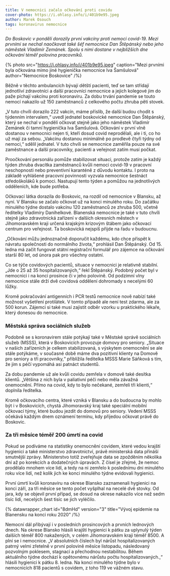 ```yaml
---
title: V nemocnici začalo očkování proti covidu
cover-photo: https://i.ohlasy.info/i/401b9e95.jpeg
author: Marek Osouch
tags: koronavirus nemocnice
---
```


*Do Boskovic v pondělí dorazily první vakcíny proti nemoci covid-19. Mezi prvními se nechal naočkovat také šéf nemocnice Dan Štěpánský nebo jeho náměstek Vladimír Zemánek. Spolu s nimi dostane v nejbližších dne očkování téměř polovina pracovníků.*

{% photo src="https://i.ohlasy.info/i/401b9e95.jpeg" caption="Mezi prvními byla očkována mimo jiné hygienička nemocnice Iva Šamšulová" author="Nemocnice Boskovice" /%}

Běžně v těchto ambulancích bývají dětští pacienti, teď se tam střídají jednotliví zdravotníci a další pracovníci nemocnice a jejich kolegové jim do paže píchají vakcínu proti koronaviru. Za dobu trvání pandemie se touto nemocí nakazilo už 150 zaměstnanců z celkového počtu zhruba pěti stovek.

„V tuto chvíli dorazilo 222 vakcín, máme příslib, že další budou chodit s týdenním intervalem,“ uvedl jednatel boskovické nemocnice Dan Štěpánský, který se nechal v pondělí očkovat stejně jako jeho náměstek Vladimír Zemánek či tamní hygienička Iva Šamšulová. Očkování v první vlně dostanou v nemocnici nejen ti, kteří dosud covid neprodělali, ale i ti, co ho už mají za sebou. „Vakcínu dostanou minimálně po prodlevě čtyři týdny od nemoci,“ sdělil jednatel. V tuto chvíli se nemocnice zaměřila pouze na své zaměstnance a další pracovníky, pacienti a veřejnost zatím musí počkat.

Proočkování personálu pomůže stabilizovat situaci, protože zatím je každý týden zhruba dvacítka zaměstnanců kvůli nemoci covid-19 v pracovní neschopnosti nebo preventivní karanténě z důvodu kontaktu. I proto na základě vyhlášené pracovní povinnosti vyzvala nemocnice šestnáct středoškoláků k pomoci. Nastupují tento týden a pomůžou na jednotlivých odděleních, kde bude potřeba.

Očkovací látka dorazila do Boskovic, na rozdíl od nemocnice v Blansku, až nyní. V Blansku se začalo očkovat už na konci minulého roku. Do začátku minulého týdne dostalo vakcínu 120 zaměstnanců ze zhruba 500,  včetně ředitelky Vladimíry Danihelkové. Blanenská nemocnice je také v tuto chvíli stejně jako zdravotnická zařízení v dalších okresních městech v Jihomoravském kraji určená krajským krizovým štábem jako očkovací centrum pro veřejnost. Ta boskovická nejspíš přijde na řadu v budoucnu.

„Očkování můžu jednoznačně doporučit každému, kdo chce přispět k návratu společnosti do normálního života,“ prohlásil Dan Štěpánský. Od 15. ledna má začít fungovat státní registrační formulář pro zájemce na očkování starší 80 let, od února pak pro všechny ostatní.

Co se týče covidových pacientů, situace v nemocnici je relativně stabilní. „Jde o 25 až 35 hospitalizovaných,“ řekl Štěpánský. Podobný počet byl v nemocnici i na konci prosince či v jeho polovině. Od podzimní vlny nemocnice stále drží dvě covidová oddělení dohromady s necelými 60 lůžky.

Kromě pokračování antigenních i PCR testů nemocnice nově nabízí také možnost vyšetření protilátek. V tomto případě ale není test zdarma, ale za 500 korun. Zájemci si také musí zajistit odběr vzorku u praktického lékaře, který donesou do nemocnice.

### Městská správa sociálních služeb

Podobně se s koronavirem stále potýkají také v Městské správě sociálních služeb (MSSS), která v Boskovicích provozuje domovy pro seniory. „Situace v našich zařízeních je celkem stabilizovaná, s výskytem onemocnění se ale stále potýkáme, v současné době máme dva pozitivní klienty na Domově pro seniory a tři pracovníky,“ přiblížila ředitelka MSSS Marie Sáňková s tím, že jim s péčí vypomáhá asi patnáct studentů.

Za dobu pandemie už ale kvůli covidu zemřela v domově také desítka klientů. „Většina z nich byla v paliativní péči nebo měla závažná onemocnění. Přímo na covid, kdy to bylo nečekané, zemřeli tři klienti,“ doplnila ředitelka.

Kromě očkovacího centra, které vzniká v Blansku a do budoucna by mohlo být i v Boskovicích, chystá Jihomoravský kraj také speciální mobilní očkovací týmy, které budou jezdit do domovů pro seniory. Vedení MSSS očekává každým dnem oznámení termínu, kdy přijedou očkovat právě do Boskovic.

### Za tři měsíce téměř 200 úmrtí na covid

Pokud se podíváme na statistiky onemocnění covidem, které vedou krajští hygienici a také ministerstvo zdravotnictví, právě ministerská data přináší smutnější zprávy. Ministerstvo totiž zveřejňuje data se zpožděním několika dní až po korekcích a dodatečných úpravách. Z čísel je zřejmé, že nemoc prodělalo mnohem více lidí, a tedy na ni zemřelo k poslednímu dni minulého roku více lidí, než kolik jich ke konci minulého týdne evidovali hygienici.

První úmrtí kvůli koronaviru na okrese Blansko zaznamenali hygienici na konci září, za tři měsíce se tento počet vyšplhal na necelé dvě stovky. Od jara, kdy se objevil první případ, se dosud na okrese nakazilo více než sedm tisíc lidí, necelých šest tisíc se jich vyléčilo.

{% datawrapper_chart id="8dmHd" version="3" title="Vývoj epidemie na Blanensku na konci roku 2020" /%}

Nemocní dál přibývají i v posledních prosincových a prvních lednových dnech. Na okrese Blansko hlásili krajští hygienici k pátku za uplynulý týden dalších téměř 800 nakažených, v celém Jihomoravském kraji téměř 8500. A plní se i nemocnice. „V absolutních číslech byl nárůst hospitalizovaných patrný velmi zřetelně v první polovině měsíce listopadu, následovaný pozvolným poklesem, stagnací a přechodnou nestabilitou. Během aktuálního týdne dochází k opětovnému nárůstu počtu hospitalizovaných.,“ hlásili hygienici k pátku 8. ledna. Na konci minulého týdne bylo v nemocnicích 818 pacientů s covidem, z toho 119 ve vážném stavu.
